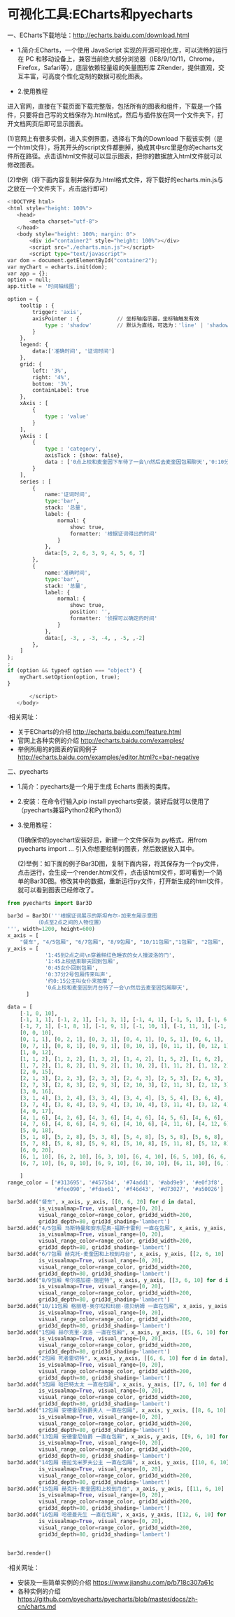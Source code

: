 
# 可视化工具:ECharts和pyecharts


一、ECharts下载地址：http://echarts.baidu.com/download.html

- 1.简介:ECharts，一个使用 JavaScript 实现的开源可视化库，可以流畅的运行在 PC 和移动设备上，兼容当前绝大部分浏览器（IE8/9/10/11，Chrome，Firefox，Safari等），底层依赖轻量级的矢量图形库 ZRender，提供直观，交互丰富，可高度个性化定制的数据可视化图表。


- 2.使用教程
 
 进入官网，直接在下载页面下载完整版，包括所有的图表和组件，下载是一个插件，只要将自己写的文档保存为.html格式，然后与插件放在同一个文件夹下，打开文档网页后即可显示图表。
 
 (1)官网上有很多实例，进入实例界面，选择右下角的Download 下载该实例（是一个html文件），将其开头的script文件都删掉，换成<script src="./echarts.min.js"></script>其中src里是你的echarts文件所在路径。点击该html文件就可以显示图表，把你的数据放入html文件就可以修改图表。

 (2)举例（将下面内容复制并保存为.html格式文件，将下载好的echarts.min.js与之放在一个文件夹下，点击运行即可）


```python
<!DOCTYPE html>
<html style="height: 100%">
   <head>
       <meta charset="utf-8">
   </head>
   <body style="height: 100%; margin: 0">
       <div id="container2" style="height: 100%"></div>
	   <script src="./echarts.min.js"></script>
       <script type="text/javascript">
var dom = document.getElementById("container2");
var myChart = echarts.init(dom);
var app = {};
option = null;
app.title = '时间轴线图';

option = {
    tooltip : {
        trigger: 'axis',
        axisPointer : {            // 坐标轴指示器，坐标轴触发有效
            type : 'shadow'        // 默认为直线，可选为：'line' | 'shadow'
        }
    },
    legend: {
        data:['准确时间', '证词时间']
    },
    grid: {
        left: '3%',
        right: '4%',
        bottom: '3%',
        containLabel: true
    },
    xAxis : [
        {
            type : 'value'
        }
    ],
    yAxis : [
        {
            type : 'category',
            axisTick : {show: false},
            data : ['0点上校和麦奎因下车待了一会\n然后去麦奎因包厢聊天','0:10分文科夫威发车','约0:15公主叫女仆来按摩','0:30列车撞入雪堆','0:37分2号包厢传来叫声','0:45女仆回到包厢','约1:15哈巴特太太称包房有男人','1:45上校结束聊天回到包厢','1:45到2点之间\n穿着鲜红色睡衣的女人撞波洛的门']
        }
    ],
    series : [
		{
            name:'证词时间',
            type:'bar',
            stack: '总量',
            label: {
                normal: {
                    show: true,
					formatter: '根据证词得出的时间'
                }
            },
            data:[5, 2, 6, 3, 9, 4, 5, 6, 7]
        },
		{
            name:'准确时间',
            type:'bar',
            stack: '总量',
            label: {
                normal: {
                    show: true,
                    position: '',
					formatter: '侦探可以确定的时间'
                }
            },
            data:[, -3, , -3, -4, , -5, ,-2]
        },
    ]
};
;
if (option && typeof option === "object") {
    myChart.setOption(option, true);
} 

       </script>
   </body>
```

·相关网址：
- 关于ECharts的介绍 http://echarts.baidu.com/feature.html
- 官网上各种实例的介绍 http://echarts.baidu.com/examples/
- 举例所用的的图表的官网例子 http://echarts.baidu.com/examples/editor.html?c=bar-negative

二、pyecharts 

- 1.简介：pyecharts是一个用于生成 Echarts 图表的类库。

- 2.安装：在命令行输入pip install pyecharts安装，装好后就可以使用了（pyecharts兼容Python2和Python3）

- 3.使用教程：

    (1)确保你的pyechart安装好后，新建一个文件保存为.py格式，用from pyecharts import ... 引入你想要绘制的图表，然后数据放入其中。
    
    (2)举例：如下面的例子Bar3D图，复制下面内容，将其保存为一个py文件，点击运行，会生成一个render.html文件，点击该html文件，即可看到一个简单的Bar3D图。修改其中的数据，重新运行py文件，打开新生成的html文件，就可以看到图表已经修改了。



```python
from pyecharts import Bar3D

bar3d = Bar3D('''根据证词展示的斯坦布尔-加来车厢示意图 
         （0点至2点之间的人物位置）
''', width=1200, height=600)
x_axis = [
    "餐车", "4/5包厢", "6/7包厢", "8/9包厢", "10/11包厢","1包厢", "2包厢", "3包厢", "12包厢", "13包厢", "14包厢", "15包厢", "16包厢"]
y_axis = [
			'1:45到2点之间\n穿着鲜红色睡衣的女人撞波洛的门',
			'1:45上校结束聊天回到包厢',
			'0:45女仆回到包厢',
			'0:37分2号包厢传来叫声',
			'约0:15公主叫女仆来按摩',
			'0点上校和麦奎因到月台待了一会\n然后去麦奎因包厢聊天',
      ]

data = [
	[-1, 0, 10],
    [-1, 1, 1], [-1, 2, 1], [-1, 3, 1], [-1, 4, 1], [-1, 5, 1], [-1, 6, 1],
    [-1, 7, 1], [-1, 8, 1], [-1, 9, 1], [-1, 10, 1], [-1, 11, 1], [-1, 12, 1],
	[0, 0, 10],
    [0, 1, 1], [0, 2, 1], [0, 3, 1], [0, 4, 1], [0, 5, 1], [0, 6, 1],
    [0, 7, 1], [0, 8, 1], [0, 9, 1], [0, 10, 1], [0, 11, 1], [0, 12, 1],
	[1, 0, 12],
    [1, 1, 2], [1, 2, 2], [1, 3, 2], [1, 4, 2], [1, 5, 2], [1, 6, 2],
    [1, 7, 2], [1, 8, 2], [1, 9, 2], [1, 10, 2], [1, 11, 2], [1, 12, 2],
	[2, 0, 15],
    [2, 1, 3], [2, 2, 3], [2, 3, 3], [2, 4, 3], [2, 5, 3], [2, 6, 3],
    [2, 7, 3], [2, 8, 3], [2, 9, 3], [2, 10, 3], [2, 11, 3], [2, 12, 3],
	[3, 0, 16],
    [3, 1, 4], [3, 2, 4], [3, 3, 4], [3, 4, 4], [3, 5, 4], [3, 6, 4],
    [3, 7, 4], [3, 8, 4], [3, 9, 4], [3, 10, 4], [3, 11, 4], [3, 12, 4],
	[4, 0, 17],
    [4, 1, 6], [4, 2, 6], [4, 3, 6], [4, 4, 6], [4, 5, 6], [4, 6, 6],
    [4, 7, 6], [4, 8, 6], [4, 9, 6], [4, 10, 6], [4, 11, 6], [4, 12, 6],
	[5, 0, 18],
    [5, 1, 8], [5, 2, 8], [5, 3, 8], [5, 4, 8], [5, 5, 8], [5, 6, 8],
    [5, 7, 8], [5, 8, 8], [5, 9, 8], [5, 10, 8], [5, 11, 8], [5, 12, 8],
	[6, 0, 20],
    [6, 1, 10], [6, 2, 10], [6, 3, 10], [6, 4, 10], [6, 5, 10], [6, 6, 10],
    [6, 7, 10], [6, 8, 10], [6, 9, 10], [6, 10, 10], [6, 11, 10], [6, 12, 10],
	
	]
range_color = ['#313695', '#4575b4', '#74add1', '#abd9e9', '#e0f3f8', '#ffffbf',
               '#fee090', '#fdae61', '#f46d43', '#d73027', '#a50026']

bar3d.add("餐车", x_axis, y_axis, [[0, 6, 20] for d in data],
          is_visualmap=True, visual_range=[0, 20],
          visual_range_color=range_color, grid3d_width=200,
          grid3d_depth=80, grid3d_shading='lambert')
bar3d.add("4/5包厢 马斯特曼和安东尼奥·福斯卡雷利 一直在包厢", x_axis, y_axis, [[1, 6, 10] for d in data],
          is_visualmap=True, visual_range=[0, 20],
          visual_range_color=range_color, grid3d_width=200,
          grid3d_depth=80, grid3d_shading='lambert')
bar3d.add("6/7包厢 赫克托·麦奎因和上校到月台", x_axis, y_axis, [[2, 6, 10] for d in data],
          is_visualmap=True, visual_range=[0, 20],
          visual_range_color=range_color, grid3d_width=200,
          grid3d_depth=80, grid3d_shading='lambert')
bar3d.add("8/9包厢 希尔德加德·施密特", x_axis, y_axis, [[3, 6, 10] for d in data],
          is_visualmap=True, visual_range=[0, 20],
          visual_range_color=range_color, grid3d_width=200,
          grid3d_depth=80, grid3d_shading='lambert')
bar3d.add("10/11包厢 格丽塔·奥尔松和玛丽·德贝纳姆 一直在包厢", x_axis, y_axis, [[4, 6, 10] for d in data],
          is_visualmap=True, visual_range=[0, 20],
          visual_range_color=range_color, grid3d_width=200,
          grid3d_depth=80, grid3d_shading='lambert')
bar3d.add("1包厢 赫尔克里·波洛 一直在包厢", x_axis, y_axis, [[5, 6, 10] for d in data],
          is_visualmap=True, visual_range=[0, 20],
          visual_range_color=range_color, grid3d_width=200,
          grid3d_depth=80, grid3d_shading='lambert')
bar3d.add("2包厢 死者雷切特", x_axis, y_axis, [[6, 6, 10] for d in data],
          is_visualmap=True, visual_range=[0, 20],
          visual_range_color=range_color, grid3d_width=200,
          grid3d_depth=80, grid3d_shading='lambert')
bar3d.add("3包厢 哈巴特太太 一直在包厢", x_axis, y_axis, [[7, 6, 10] for d in data],
          is_visualmap=True, visual_range=[0, 20],
          visual_range_color=range_color, grid3d_width=200,
          grid3d_depth=80, grid3d_shading='lambert')
bar3d.add("12包厢 安德雷尼伯爵夫人 一直在包厢", x_axis, y_axis, [[8, 6, 10] for d in data],
          is_visualmap=True, visual_range=[0, 20],
          visual_range_color=range_color, grid3d_width=200,
          grid3d_depth=80, grid3d_shading='lambert')
bar3d.add("13包厢 安德雷尼伯爵 一直在包厢", x_axis, y_axis, [[9, 6, 10] for d in data],
          is_visualmap=True, visual_range=[0, 20],
          visual_range_color=range_color, grid3d_width=200,
          grid3d_depth=80, grid3d_shading='lambert')		
bar3d.add("14包厢 德拉戈米罗夫公主 一直在包厢", x_axis, y_axis, [[10, 6, 10] for d in data],
          is_visualmap=True, visual_range=[0, 20],
          visual_range_color=range_color, grid3d_width=200,
          grid3d_depth=80, grid3d_shading='lambert')	
bar3d.add("15包厢 赫克托·麦奎因和上校到月台", x_axis, y_axis, [[11, 6, 10] for d in data],
          is_visualmap=True, visual_range=[0, 20],
          visual_range_color=range_color, grid3d_width=200,
          grid3d_depth=80, grid3d_shading='lambert')	
bar3d.add("16包厢 哈德曼先生 一直在包厢", x_axis, y_axis, [[12, 6, 10] for d in data],
          is_visualmap=True, visual_range=[0, 20],
          visual_range_color=range_color, grid3d_width=200,
          grid3d_depth=80, grid3d_shading='lambert')		

		  
bar3d.render()

```

·相关网址：
- 安装及一些简单实例的介绍 https://www.jianshu.com/p/b718c307a61c
- 各种实例的介绍 https://github.com/pyecharts/pyecharts/blob/master/docs/zh-cn/charts.md
